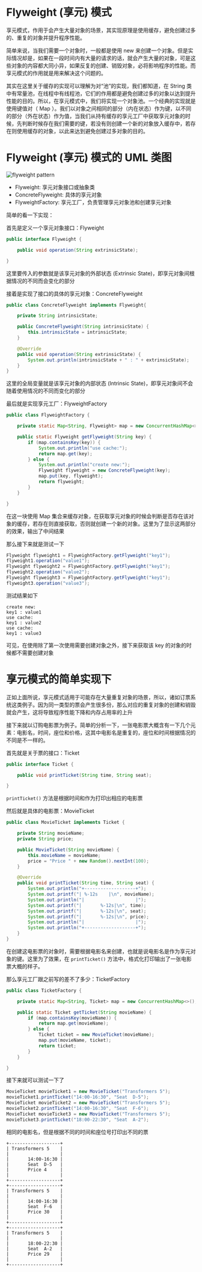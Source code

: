 # Flyweight (享元) 模式

享元模式，作用于会产生大量对象的场景，其实现原理是使用缓存，避免创建过多的、重复的对象并提升程序性能。

简单来说，当我们需要一个对象时，一般都是使用 new 来创建一个对象。但是实际情况却是，如果在一段时间内有大量的请求的话，就会产生大量的对象，可是这些对象的内容都大同小异，如果反复的创建、销毁对象，必将影响程序的性能。而享元模式的作用就是用来解决这个问题的。

其实在这里关于缓存的实现可以理解为对“池”的实现，我们都知道，在 String 类中有常量池，在线程中有线程池，它们的作用都是避免创建过多的对象以达到提升性能的目的。所以，在享元模式中，我们将实现一个对象池。一个经典的实现就是使用键值对（ Map ）。我们以对象之间相同的部分（内在状态）作为键，以不同的部分（外在状态）作为值，当我们从持有缓存的享元工厂中获取享元对象的时候，先判断时候存在我们需要的键，若没有则创建一个新的对象放入缓存中，若存在则使用缓存的对象，以此来达到避免创建过多对象的目的。

# Flyweight (享元) 模式的 UML 类图

![flyweight pattern](https://raw.githubusercontent.com/InnoFang/DesignPatterns/master/uml/flyweight.png)

+ Flyweight: 享元对象接口或抽象类
+ ConcreteFlyweight: 具体的享元对象
+ FlyweightFactory: 享元工厂，负责管理享元对象池和创建享元对象

简单的看一下实现：

首先是定义一个享元对象接口：Flyweight
```java
public interface Flyweight {

    public void operation(String extrinsicState);

}
```

这里要传入的参数就是该享元对象的外部状态 (Extrinsic State)，即享元对象间根据情况的不同而会变化的部分

接着是实现了接口的具体的享元对象：ConcreteFlyweight
```java
public class ConcreteFlyweight implements Flyweight{

    private String intrinsicState;

    public ConcreteFlyweight(String intrinsicState) {
        this.intrinsicState = intrinsicState;
    }

    @Override
    public void operation(String extrinsicState) {
        System.out.println(intrinsicState + " : " + extrinsicState);
    }
}
```

这里的全局变量就是该享元对象的内部状态 (Intrinsic State)，即享元对象间不会随着使用情况的不同而变化的部分

最后就是实现享元工厂：FlyweightFactory
```java
public class FlyweightFactory {

    private static Map<String, Flyweight> map = new ConcurrentHashMap<>();

    public static Flyweight getFlyweight(String key) {
        if (map.containsKey(key)) {
            System.out.println("use cache:");
            return map.get(key);
        } else {
            System.out.println("create new:");
            Flyweight flyweight = new ConcreteFlyweight(key);
            map.put(key, flyweight);
            return flyweight;
        }
    }

}
```

在这一块使用 Map 集合来缓存对象，在获取享元对象的时候会判断是否存在该对象的缓存，若存在则直接获取，否则就创建一个新的对象。这里为了显示这两部分的效果，输出了中间结果

那么接下来就是测试一下
```java
Flyweight flyweight1 = FlyweightFactory.getFlyweight("key1");
flyweight1.operation("value1");
Flyweight flyweight2 = FlyweightFactory.getFlyweight("key1");
flyweight2.operation("value2");
Flyweight flyweight3 = FlyweightFactory.getFlyweight("key1");
flyweight3.operation("value3");
```

测试结果如下
```console
create new:
key1 : value1
use cache:
key1 : value2
use cache:
key1 : value3
```

可见，在使用除了第一次使用需要创建对象之外，接下来获取该 key 的对象的时候都不需要创建对象

# 享元模式的简单实现下

正如上面所说，享元模式适用于可能存在大量重复对象的场景，所以，诸如订票系统这类例子。因为同一类型的票会产生很多份，那么对应的重复对象的创建和销毁就会产生，这将导致程序性能下降和内存占用率的上升

接下来就以订购电影票为例子。简单的分析一下，一张电影票大概含有一下几个元素：电影名，时间，座位和价格，这其中电影名是重复的，座位和时间根据情况的不同是不一样的。

首先就是关于票的接口：Ticket
```java
public interface Ticket {

    public void printTicket(String time, String seat);

}
```
`printTicket()` 方法是根据时间和作为打印出相应的电影票


然后就是具体的电影票：MovieTicket
```java
public class MovieTicket implements Ticket {

    private String movieName;
    private String price;

    public MovieTicket(String movieName) {
        this.movieName = movieName;
        price = "Price " + new Random().nextInt(100);
    }

    @Override
    public void printTicket(String time, String seat) {
        System.out.println("+-------------------+");
        System.out.printf("| %-12s    |\n", movieName);
        System.out.println("|                   |");
        System.out.printf("|       %-12s|\n", time);
        System.out.printf("|       %-12s|\n", seat);
        System.out.printf("|       %-12s|\n", price);
        System.out.println("|                   |");
        System.out.println("+-------------------+");
    }
}
```
在创建这电影票的对象时，需要根据电影名来创建，也就是说电影名是作为享元对象的键。这里为了效果，在 `printTicket()` 方法中，格式化打印输出了一张电影票大概的样子。

那么享元工厂跟之前写的差不了多少：TicketFactory
```java
public class TicketFactory {

    private static Map<String, Ticket> map = new ConcurrentHashMap<>();

    public static Ticket getTicket(String movieName) {
        if (map.containsKey(movieName)) {
            return map.get(movieName);
        } else {
            Ticket ticket = new MovieTicket(movieName);
            map.put(movieName, ticket);
            return ticket;
        }
    }

}
```

接下来就可以测试一下了
```java
MovieTicket movieTicket1 = new MovieTicket("Transformers 5");
movieTicket1.printTicket("14:00-16:30", "Seat  D-5");
MovieTicket movieTicket2 = new MovieTicket("Transformers 5");
movieTicket2.printTicket("14:00-16:30", "Seat  F-6");
MovieTicket movieTicket3 = new MovieTicket("Transformers 5");
movieTicket3.printTicket("18:00-22:30", "Seat  A-2");
```

相同的电影名，但是根据不同的时间和座位号打印出不同的票
```console
+-------------------+
| Transformers 5    |
|                   |
|       14:00-16:30 |
|       Seat  D-5   |
|       Price 4     |
|                   |
+-------------------+
+-------------------+
| Transformers 5    |
|                   |
|       14:00-16:30 |
|       Seat  F-6   |
|       Price 30    |
|                   |
+-------------------+
+-------------------+
| Transformers 5    |
|                   |
|       18:00-22:30 |
|       Seat  A-2   |
|       Price 29    |
|                   |
+-------------------+
```